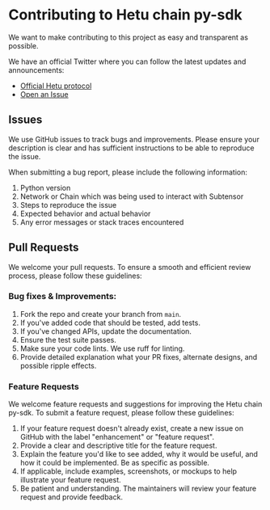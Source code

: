 # Contributing to Hetu chain py-sdk
We want to make contributing to this project as easy and transparent as
possible.

We have an official Twitter where you can follow the latest updates and announcements:

* [Official Hetu protocol](https://x.com/hetu_protocol)
* [Open an Issue](https://github.com/hetu-project/hetu-pysdk/issues)

## Issues
We use GitHub issues to track bugs and improvements. Please ensure your description is
clear and has sufficient instructions to be able to reproduce the issue.

When submitting a bug report, please include the following information:
1. Python version
2. Network or Chain which was being used to interact with Subtensor
3. Steps to reproduce the issue
4. Expected behavior and actual behavior
5. Any error messages or stack traces encountered

## Pull Requests
We welcome your pull requests. To ensure a smooth and efficient review process, please follow these guidelines:

### Bug fixes & Improvements:

1. Fork the repo and create your branch from `main`.
2. If you've added code that should be tested, add tests.
3. If you've changed APIs, update the documentation.
4. Ensure the test suite passes.
5. Make sure your code lints. We use ruff for linting.
6. Provide detailed explanation what your PR fixes, alternate designs, and possible ripple effects.

### Feature Requests
We welcome feature requests and suggestions for improving the Hetu chain py-sdk. To submit a feature request, please follow these guidelines:

1. If your feature request doesn't already exist, create a new issue on GitHub with the label "enhancement" or "feature request".
3. Provide a clear and descriptive title for the feature request.
4. Explain the feature you'd like to see added, why it would be useful, and how it could be implemented. Be as specific as possible.
5. If applicable, include examples, screenshots, or mockups to help illustrate your feature request.
6. Be patient and understanding. The maintainers will review your feature request and provide feedback. 
